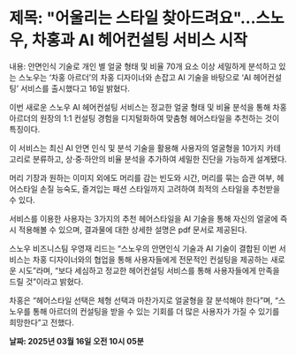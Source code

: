 # **제목: "어울리는 스타일 찾아드려요"…스노우, 차홍과 AI 헤어컨설팅 서비스 시작**

  내용: 안면인식 기술로 개인 별 얼굴 형태 및 비율 70개 요소 이상 세밀하게 분석하고 있는 스노우는 ‘차홍 아르더’의 차홍 디자이너와 손잡고 AI 기술을 바탕으로 ‘AI 헤어컨설팅’ 서비스를 출시했다고 16일 밝혔다.

이번 새로운 스노우 AI 헤어컨설팅 서비스는 정교한 얼굴 형태 및 비율 분석을 통해 차홍 아르더의 원장의 1:1 컨설팅 경험을 디지털화하여 맞춤형 헤어스타일을 추천하는 것이 특징이다.

이 서비스는 최신 AI 안면 인식 및 분석 기술을 활용해 사용자의 얼굴형을 10가지 카테고리로 분류하고, 상·중·하안의 비율 분석을 추가하여 세밀한 진단을 가능하게 설계됐다.

머리 기장과 원하는 이미지 외에도 머리를 감는 빈도와 시간, 머리를 묶는 습관 여부, 헤어스타일 손질 능숙도, 즐겨입는 패션 스타일까지 고려하여 최적의 스타일을 추천받을 수 있다.

서비스를 이용한 사용자는 3가지의 추천 헤어스타일을 AI 기술을 통해 자신의 얼굴에 즉시 적용해볼 수 있으며, 결과물에 대한 상세한 설명은 pdf 문서로 제공된다.

스노우 비즈니스팀 우영재 리드는 “스노우의 안면인식 기술과 AI 기술이 결합된 이번 서비스는 차홍 디자이너와의 협업을 통해 사용자들에게 전문적인 컨설팅을 제공하는 새로운 시도”라며, “보다 세심하고 정교한 헤어컨설팅 서비스를 통해 사용자들에게 만족을 드릴 것”이라고 밝혔다.

차홍은 “헤어스타일 선택은 체형 선택과 마찬가지로 얼굴형을 잘 분석해야 한다”며, “스노우를 통해 아르더의 컨설팅을 받을 수 있는 기회를 더 많은 사용자가 가질 수 있기를 희망한다”고 전했다.

  **날짜: 2025년 03월 16일 오전 10시 05분**